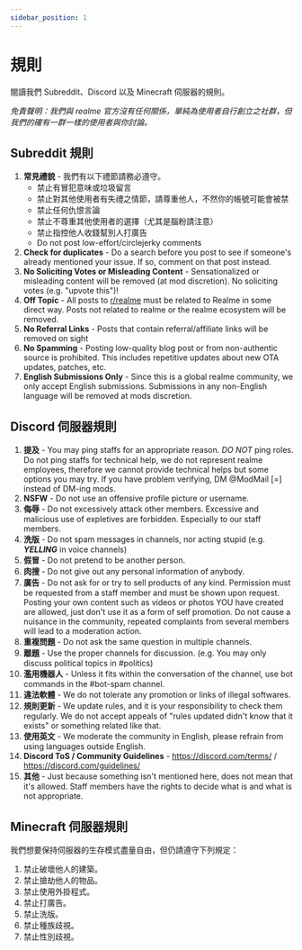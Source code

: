 ```yaml
---
sidebar_position: 1
---
```


# 規則

閱讀我們 Subreddit、Discord 以及 Minecraft 伺服器的規則。

_免責聲明：我們與 realme 官方沒有任何關係，單純為使用者自行創立之社群，但我們的確有一群一樣的使用者與你討論。_

## Subreddit 規則

1. **常見禮貌** - 我們有以下禮節請務必遵守。
   - 禁止有冒犯意味或垃圾留言
   - 禁止對其他使用者有失禮之情節，請尊重他人，不然你的帳號可能會被禁
   - 禁止任何仇恨言論
   - 禁止不尊重其他使用者的選擇（尤其是腦粉請注意）
   - 禁止指控他人收錢幫別人打廣告
   - Do not post low-effort/circlejerky comments
2. **Check for duplicates** - Do a search before you post to see if someone's already mentioned your issue. If so, comment on that post instead.
3. **No Soliciting Votes or Misleading Content** - Sensationalized or misleading content will be removed (at mod discretion). No soliciting votes (e.g. "upvote this")!
4. **Off Topic** - All posts to [r/realme](https://www.reddit.com/r/Realme) must be related to Realme in some direct way. Posts not related to realme or the realme ecosystem will be removed.
5. **No Referral Links** - Posts that contain referral/affiliate links will be removed on sight
6. **No Spamming** - Posting low-quality blog post or from non-authentic source is prohibited. This includes repetitive updates about new OTA updates, patches, etc.
7. **English Submissions Only** - Since this is a global realme community, we only accept English submissions. Submissions in any non-English language will be removed at mods discretion.


## Discord 伺服器規則

1. **提及** - You may ping staffs for an appropriate reason. *DO NOT* ping roles. Do not ping staffs for technical help, we do not represent realme employees, therefore we cannot provide technical helps but some options you may try. If you have problem verifying, DM @ModMail [=] instead of DM-ing mods.
2. **NSFW** - Do not use an offensive profile picture or username. 
3. **侮辱** - Do not excessively attack other members. Excessive and malicious use of expletives are forbidden. Especially to our staff members.
4. **洗版** - Do not spam messages in channels, nor acting stupid (e.g. ***YELLING*** in voice channels)
5. **假冒** - Do not pretend to be another person. 
6. **肉搜** - Do not give out any personal information of anybody.
7. **廣告** - Do not ask for or try to sell products of any kind. Permission must be requested from a staff member and must be shown upon request. Posting your own content such as videos or photos YOU have created are allowed, just don't use it as a form of self promotion. Do not cause a nuisance in the community, repeated complaints from several members will lead to a moderation action.
8. **重複問題** - Do not ask the same question in multiple channels.
9. **離題** - Use the proper channels for discussion. (e.g. You may only discuss political topics in #politics)
10. **濫用機器人** - Unless it fits within the conversation of the channel, use bot commands in the #bot-spam channel.
11. **違法軟體** - We do not tolerate any promotion or links of illegal softwares.
12. **規則更新** - We update rules, and it is your responsibility to check them regularly. We do not accept appeals of "rules updated didn't know that it exists" or something related like that.
13. **使用英文** - We moderate the community in English, please refrain from using languages outside English.
14. **Discord ToS / Community Guidelines** - <https://discord.com/terms/> / <https://discord.com/guidelines/>
15. **其他** - Just because something isn't mentioned here, does not mean that it's allowed. Staff members have the rights to decide what is and what is not appropriate.

## Minecraft 伺服器規則

我們想要保持伺服器的生存模式盡量自由，但仍請遵守下列規定：

1. 禁止破壞他人的建築。
2. 禁止搶劫他人的物品。
3. 禁止使用外掛程式。
5. 禁止打廣告。
6. 禁止洗版。
7. 禁止種族歧視。
8. 禁止性別歧視。